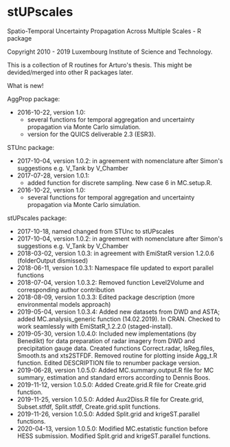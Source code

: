 # stUPscales
 Spatio-Temporal Uncertainty Propagation Across Multiple Scales - R package
 
 Copyright 2010 - 2019 Luxembourg Institute of Science and Technology.


This is a collection of R routines for Arturo's thesis. This might be devided/merged into other R packages later.

What is new!

AggProp package:
  - 2016-10-22, version 1.0: 
    - several functions for temporal aggregation and uncertainty propagation via Monte Carlo simulation.
    - version for the QUICS deliverable 2.3 (ESR3).
    
STUnc package:
  - 2017-10-04, version 1.0.2: in agreement with nomenclature after Simon's suggestions e.g. V_Tank by V_Chamber
  - 2017-07-28, version 1.0.1:
    - added function for discrete sampling. New case 6 in MC.setup.R.
  - 2016-10-22, version 1.0: 
    - several functions for temporal aggregation and uncertainty propagation via Monte Carlo simulation.

stUPscales package:
  - 2017-10-18, named changed from STUnc to stUPscales
  - 2017-10-04, version 1.0.2: in agreement with nomenclature after Simon's suggestions e.g. V_Tank by V_Chamber
  - 2018-03-02, version 1.0.3: in agreement with EmiStatR version 1.2.0.6 (folderOutput dismissed)
  - 2018-06-11, version 1.0.3.1: Namespace file updated to export parallel functions
  - 2018-07-04, version 1.0.3.2: Removed function Level2Volume and corresponding author contribution
  - 2018-08-09, version 1.0.3.3: Edited package description (more environmental models approach)
  - 2019-05-04, version 1.0.3.4: Added new datasets from DWD and ASTA; added MC.analysis_generic function (14.02.2019). In CRAN.
                                 Checked to work seamlessly with EmiStatR_1.2.2.0 (staged-install).
  - 2019-05-30, version 1.0.4.0: Included new implementations (by Benedikt) for data preparation of radar
  imagery from DWD and precipitation gauge data. Created functions Correct.radar, IsReg.files, Smooth.ts and
  xts2STFDF. Removed routine for plotting inside Agg_t.R function. Edited DESCRIPTION file to renumber 
  package version.
  - 2019-06-28, version 1.0.5.0: Added MC.summary.output.R file for MC summary, estimation and 
  standard errors according to Dennis Boos.
  - 2019-11-12, version 1.0.5.0: Added Create.grid.R file for Create.grid function.
  - 2019-11-25, version 1.0.5.0: Added Aux2Diss.R file for Create.grid, 
  Subset.stfdf, Split.stfdf, Create.grid.split functions.
  - 2019-11-26, version 1.0.5.0: Added Split.grid and krigeST.parallel functions.
  - 2020-04-13, version 1.0.5.0: Modified MC.estatistic function before HESS submission. 
  Modified Split.grid and krigeST.parallel functions.